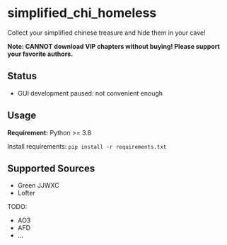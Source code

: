 # simplified_chi_homeless

Collect your simplified chinese treasure and hide them in your cave!

**Note: CANNOT download VIP chapters without buying! Please support your favorite authors.**

## Status
* GUI development paused: not convenient enough

## Usage
**Requirement:** Python >= 3.8

Install requirements: `pip install -r requirements.txt`


## Supported Sources
* Green JJWXC
* Lofter

TODO:
* AO3
* AFD
* ...
